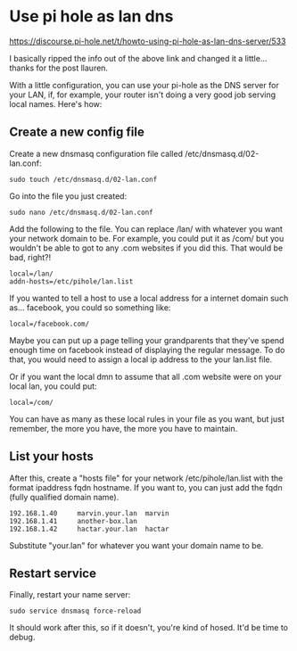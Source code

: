 # Use pi hole as lan dns

https://discourse.pi-hole.net/t/howto-using-pi-hole-as-lan-dns-server/533

I basically ripped the info out of the above link and changed it a little... thanks for the post llauren.

With a little configuration, you can use your pi-hole as the DNS server for your LAN, if, for example, your router isn't doing a very good job serving local names. Here's how:

## Create a new config file
Create a new dnsmasq configuration file called
/etc/dnsmasq.d/02-lan.conf:
```
sudo touch /etc/dnsmasq.d/02-lan.conf
```
Go into the file you just created:
```
sudo nano /etc/dnsmasq.d/02-lan.conf
```
Add the following to the file.
You can replace /lan/ with whatever you want
your network domain to be. For example,
you could put it as /com/ but you wouldn't be able to
got to any .com websites if you did this. That would be bad, right?!
```
local=/lan/
addn-hosts=/etc/pihole/lan.list
```
If you wanted to tell a host to use a local address for a internet domain such as... facebook, you could so something like:
```
local=/facebook.com/
```

Maybe you can put up a page telling your grandparents that they've spend enough time on facebook instead of displaying the regular message.
To do that, you would need to assign a local ip address to the your lan.list file.

Or if you want the local dmn to assume that all .com website were on your local lan, you could put:
```
local=/com/
```
You can have as many as these local rules in your file as you want, but just remember, the more you have, the more you have to maintain. 

## List your hosts
After this, create a "hosts file" for your network /etc/pihole/lan.list with the format ipaddress fqdn hostname.
If you want to, you can just add the fqdn (fully qualified domain name).
```
192.168.1.40     marvin.your.lan  marvin
192.168.1.41     another-box.lan
192.168.1.42     hactar.your.lan  hactar
```
Substitute "your.lan" for whatever you want your domain name to be.

## Restart service
Finally, restart your name server:
```
sudo service dnsmasq force-reload
```
It should work after this, so if it doesn't, you're kind of hosed. It'd be time to debug.
